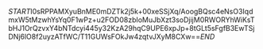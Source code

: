 $START$I0sRPPAMXyuBnME0mDZTk2j5k+00xeSSjXq/AoogBQsc4eNsO3IqdmxW5tMzwhYsYq0F1wPz+u2FOD08zbIoMuJbXzt3soDjijM0RWORYhWiKsTbHJ1OrQzvxY4bNTdcyi445y32KzA29hqC9UPE6xpJp+8tGLt5sFgfB3EwTSjDNj6lO8f2uyzATfWC/T11GUWsFOkJw4zqtvJXyM8CXw==$END$
